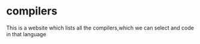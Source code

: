 # compilers

This is a website which lists all the compilers,which we can select and code in that language
